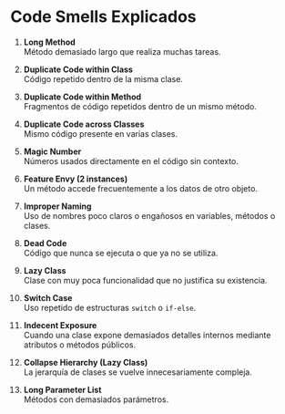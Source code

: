 # Code Smells Explicados

1. **Long Method**  
   Método demasiado largo que realiza muchas tareas.

1. **Duplicate Code within Class**  
   Código repetido dentro de la misma clase.

1. **Duplicate Code within Method**  
   Fragmentos de código repetidos dentro de un mismo método.

1. **Duplicate Code across Classes**  
   Mismo código presente en varias clases.

1. **Magic Number**  
   Números usados directamente en el código sin contexto.

1. **Feature Envy (2 instances)**  
   Un método accede frecuentemente a los datos de otro objeto.

1. **Improper Naming**  
   Uso de nombres poco claros o engañosos en variables, métodos o clases.

1. **Dead Code**  
   Código que nunca se ejecuta o que ya no se utiliza.

1. **Lazy Class**  
   Clase con muy poca funcionalidad que no justifica su existencia.

1. **Switch Case**  
   Uso repetido de estructuras `switch` o `if-else`.

1. **Indecent Exposure**  
   Cuando una clase expone demasiados detalles internos mediante atributos o métodos públicos.

1. **Collapse Hierarchy (Lazy Class)**  
   La  jerarquía de clases se vuelve innecesariamente compleja.

1. **Long Parameter List**  
   Métodos con demasiados parámetros.